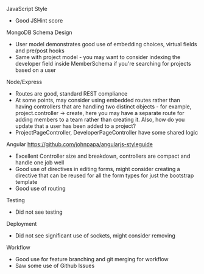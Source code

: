 JavaScript Style
- Good JSHint score

MongoDB Schema Design
- User model demonstrates good use of embedding choices, virtual fields and pre/post hooks
- Same with project model - you may want to consider indexing the developer field inside MemberSchema if you're searching for projects based on a user

Node/Express
- Routes are good, standard REST compliance
- At some points, may consider using embedded routes rather than having controllers that are handling two distinct objects - for example, project.controller -> create, here you may have a separate route for adding members to a team rather than creating it.  Also, how do you update that a user has been added to a project?
- ProjectPageController, DeveloperPageController have some shared logic

Angular
https://github.com/johnpapa/angularjs-styleguide
- Excellent Controller size and breakdown, controllers are compact and handle one job well
- Good use of directives in editing forms, might consider creating a directive that can be reused for all the form types for just the bootstrap template
- Good use of routing

Testing
- Did not see testing

Deployment
- Did not see significant use of sockets, might consider removing

Workflow
- Good use for feature branching and git merging for workflow
- Saw some use of Github Issues
